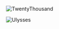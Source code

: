 ![TwentyThousand](https://user-images.githubusercontent.com/50342517/138560126-9ed2ffd2-9a5f-4202-9527-1c8fd785f8e8.png)

![Ulysses](https://user-images.githubusercontent.com/50342517/138560127-51e56146-2e25-4b75-baa6-c568e8281f40.png)
